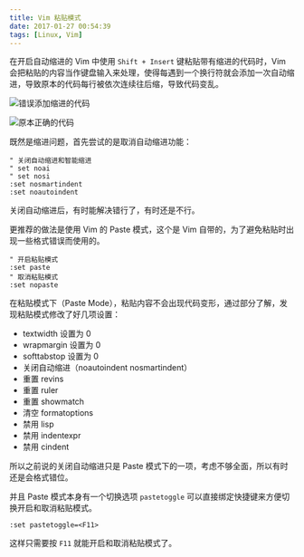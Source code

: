 ```yaml
---
title: Vim 粘贴模式
date: 2017-01-27 00:54:39
tags: [Linux, Vim]
---
```




在开启自动缩进的 Vim 中使用 `Shift + Insert` 键粘贴带有缩进的代码时，Vim 会把粘贴的内容当作键盘输入来处理，使得每遇到一个换行符就会添加一次自动缩进，导致原本的代码每行被依次连续往后缩，导致代码变乱。

![错误添加缩进的代码](./错误添加缩进的代码.jpg)

![原本正确的代码](./原本正确的代码.jpg)

既然是缩进问题，首先尝试的是取消自动缩进功能：

```Vim
" 关闭自动缩进和智能缩进
" set noai
" set nosi
:set nosmartindent 
:set noautoindent 
```

关闭自动缩进后，有时能解决错行了，有时还是不行。

更推荐的做法是使用 Vim 的 Paste 模式，这个是 Vim 自带的，为了避免粘贴时出现一些格式错误而使用的。

```Vim
" 开启粘贴模式
:set paste
" 取消粘贴模式
:set nopaste
```

在粘贴模式下（Paste Mode），粘贴内容不会出现代码变形，通过部分了解，发现粘贴模式修改了好几项设置：

- textwidth 设置为 0
- wrapmargin 设置为 0
- softtabstop 设置为 0
- 关闭自动缩进（noautoindent  nosmartindent）
- 重置 revins
- 重置 ruler
- 重置 showmatch
- 清空 formatoptions
- 禁用 lisp
- 禁用 indentexpr
- 禁用 cindent

所以之前说的关闭自动缩进只是 Paste 模式下的一项，考虑不够全面，所以有时还是会格式错位。

并且 Paste 模式本身有一个切换选项 `pastetoggle` 可以直接绑定快捷键来方便切换开启和取消粘贴模式。

```Vim
:set pastetoggle=<F11>
```

这样只需要按 `F11` 就能开启和取消粘贴模式了。